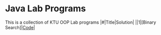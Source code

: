 # Java Lab Programs

This is a collection of KTU OOP Lab programs
|#|Title|Solution|
||1|[Binary Search]|[Code](https://github.com/sora-san45/Java/blob/master/BinarySearch.java)|
